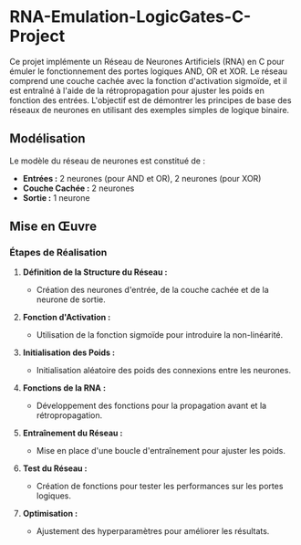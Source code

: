 # RNA-Emulation-LogicGates-C-Project

Ce projet implémente un Réseau de Neurones Artificiels (RNA) en C pour émuler le fonctionnement des portes logiques AND, OR et XOR. Le réseau comprend une couche cachée avec la fonction d'activation sigmoïde, et il est entraîné à l'aide de la rétropropagation pour ajuster les poids en fonction des entrées. L'objectif est de démontrer les principes de base des réseaux de neurones en utilisant des exemples simples de logique binaire.

## Modélisation

Le modèle du réseau de neurones est constitué de :

- **Entrées :** 2 neurones (pour AND et OR), 2 neurones (pour XOR)
- **Couche Cachée :** 2 neurones
- **Sortie :** 1 neurone

## Mise en Œuvre

### Étapes de Réalisation

1. **Définition de la Structure du Réseau :** 
   - Création des neurones d'entrée, de la couche cachée et de la neurone de sortie.

2. **Fonction d'Activation :**
   - Utilisation de la fonction sigmoïde pour introduire la non-linéarité.

3. **Initialisation des Poids :**
   - Initialisation aléatoire des poids des connexions entre les neurones.

4. **Fonctions de la RNA :**
   - Développement des fonctions pour la propagation avant et la rétropropagation.

5. **Entraînement du Réseau :**
   - Mise en place d'une boucle d'entraînement pour ajuster les poids.

6. **Test du Réseau :**
   - Création de fonctions pour tester les performances sur les portes logiques.

7. **Optimisation :**
   - Ajustement des hyperparamètres pour améliorer les résultats.
